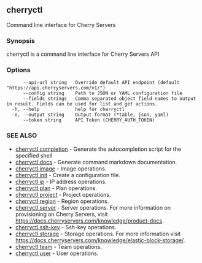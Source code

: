 ## cherryctl

Command line interface for Cherry Servers

### Synopsis

cherryctl is a command line interface for Cherry Servers API

### Options

```
      --api-url string   Override default API endpoint (default "https://api.cherryservers.com/v1/")
      --config string    Path to JSON or YAML configuration file
      --fields strings   Comma separated object field names to output in result. Fields can be used for list and get actions.
  -h, --help             help for cherryctl
  -o, --output string    Output format (*table, json, yaml)
      --token string     API Token (CHERRY_AUTH_TOKEN)
```

### SEE ALSO

* [cherryctl completion](cherryctl_completion.md)	 - Generate the autocompletion script for the specified shell
* [cherryctl docs](cherryctl_docs.md)	 - Generate command markdown documentation.
* [cherryctl image](cherryctl_image.md)	 - Image operations.
* [cherryctl init](cherryctl_init.md)	 - Create a configuration file.
* [cherryctl ip](cherryctl_ip.md)	 - IP address operations.
* [cherryctl plan](cherryctl_plan.md)	 - Plan operations.
* [cherryctl project](cherryctl_project.md)	 - Project operations.
* [cherryctl region](cherryctl_region.md)	 - Region operations.
* [cherryctl server](cherryctl_server.md)	 - Server operations. For more information on provisioning on Cherry Servers, visit https://docs.cherryservers.com/knowledge/product-docs.
* [cherryctl ssh-key](cherryctl_ssh-key.md)	 - Ssh-key operations.
* [cherryctl storage](cherryctl_storage.md)	 - Storage operations. For more information visit https://docs.cherryservers.com/knowledge/elastic-block-storage/.
* [cherryctl team](cherryctl_team.md)	 - Team operations.
* [cherryctl user](cherryctl_user.md)	 - User operations.

